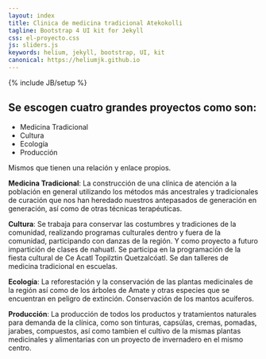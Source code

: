 ```yaml
---
layout: index
title: Clinica de medicina tradicional Atekokolli
tagline: Bootstrap 4 UI kit for Jekyll
css: el-proyecto.css
js: sliders.js
keywords: helium, jekyll, bootstrap, UI, kit
canonical: https://heliumjk.github.io
---
```

{% include JB/setup %}
<!-- Content Area Start -->
<div id="content">
  <div class="container mt-5">
      <h2>Se escogen cuatro grandes proyectos como son:</h2>

<ul class="proyectos">
 	<li >Medicina Tradicional</li>
 	<li >Cultura</li>
 	<li>Ecología</li>
 	<li>Producción</li>
</ul>

<p>
Mismos que tienen una relación y enlace propios.
</p>
<p>
<strong>Medicina Tradicional</strong>: La construcción de una clínica de atención a la población en general utilizando los métodos más ancestrales y tradicionales de curación que nos han heredado nuestros antepasados de generación en generación, así como de otras técnicas terapéuticas.
</p>
<p>
<strong>Cultura</strong>: Se trabaja para conservar las costumbres y tradiciones de la comunidad, realizando programas culturales dentro y fuera de la comunidad, participando con danzas de la región. Y como proyecto a futuro impartición de clases de nahuatl. Se participa en la programación de la fiesta cultural de Ce Acatl Topilztin Quetzalcóatl. Se dan talleres de medicina tradicional en escuelas.
</p>
<p>
<strong>Ecología</strong>: La reforestación y la conservación de las plantas medicinales de la región así como de los árboles de Amate y otras especies que se encuentran en peligro de extinción. Conservación de los mantos acuíferos.
</p>
<p>
<strong>Producción</strong>: La producción de todos los productos y tratamientos naturales para demanda de la clínica, como son tinturas, capsúlas, cremas, pomadas, jarabes, compuestos, así como tambien el cultivo de la mismas plantas medicinales y alimentarias con un proyecto de invernadero en el mismo centro.
</p>
                        
  </div>          
<!-- Content area end -->
</div>
